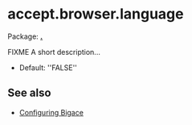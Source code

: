 # accept.browser.language

Package: **[.](.)**

FIXME A short description...


*  Default: ''FALSE''

## See also


*  [Configuring Bigace](bigace/manual/configurations)


